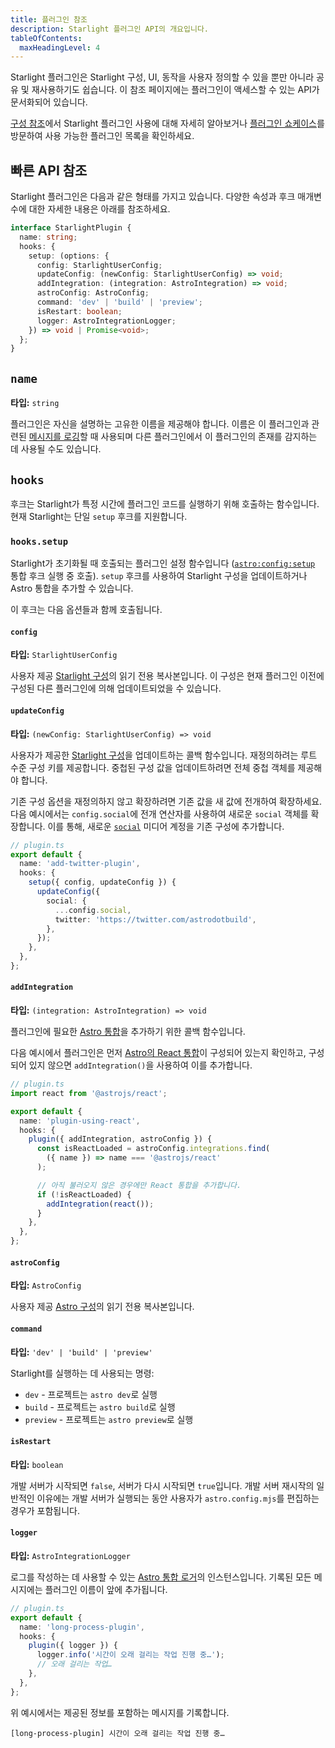 ```yaml
---
title: 플러그인 참조
description: Starlight 플러그인 API의 개요입니다.
tableOfContents:
  maxHeadingLevel: 4
---
```


Starlight 플러그인은 Starlight 구성, UI, 동작을 사용자 정의할 수 있을 뿐만 아니라 공유 및 재사용하기도 쉽습니다.
이 참조 페이지에는 플러그인이 액세스할 수 있는 API가 문서화되어 있습니다.

[구성 참조](/ko/reference/configuration/#plugins)에서 Starlight 플러그인 사용에 대해 자세히 알아보거나 [플러그인 쇼케이스](/ko/resources/plugins/)를 방문하여 사용 가능한 플러그인 목록을 확인하세요.

## 빠른 API 참조

Starlight 플러그인은 다음과 같은 형태를 가지고 있습니다.
다양한 속성과 후크 매개변수에 대한 자세한 내용은 아래를 참조하세요.

```ts
interface StarlightPlugin {
  name: string;
  hooks: {
    setup: (options: {
      config: StarlightUserConfig;
      updateConfig: (newConfig: StarlightUserConfig) => void;
      addIntegration: (integration: AstroIntegration) => void;
      astroConfig: AstroConfig;
      command: 'dev' | 'build' | 'preview';
      isRestart: boolean;
      logger: AstroIntegrationLogger;
    }) => void | Promise<void>;
  };
}
```

## `name`

**타입:** `string`

플러그인은 자신을 설명하는 고유한 이름을 제공해야 합니다. 이름은 이 플러그인과 관련된 [메시지를 로깅](#logger)할 때 사용되며 다른 플러그인에서 이 플러그인의 존재를 감지하는 데 사용될 수도 있습니다.

## `hooks`

후크는 Starlight가 특정 시간에 플러그인 코드를 실행하기 위해 호출하는 함수입니다. 현재 Starlight는 단일 `setup` 후크를 지원합니다.

### `hooks.setup`

Starlight가 초기화될 때 호출되는 플러그인 설정 함수입니다 ([`astro:config:setup`](https://docs.astro.build/ko/reference/integrations-reference/#astroconfigsetup) 통합 후크 실행 중 호출).
`setup` 후크를 사용하여 Starlight 구성을 업데이트하거나 Astro 통합을 추가할 수 있습니다.

이 후크는 다음 옵션들과 함께 호출됩니다.

#### `config`

**타입:** `StarlightUserConfig`

사용자 제공 [Starlight 구성](/ko/reference/configuration)의 읽기 전용 복사본입니다.
이 구성은 현재 플러그인 이전에 구성된 다른 플러그인에 의해 업데이트되었을 수 있습니다.

#### `updateConfig`

**타입:** `(newConfig: StarlightUserConfig) => void`

사용자가 제공한 [Starlight 구성](/ko/reference/configuration)을 업데이트하는 콜백 함수입니다.
재정의하려는 루트 수준 구성 키를 제공합니다.
중첩된 구성 값을 업데이트하려면 전체 중첩 객체를 제공해야 합니다.

기존 구성 옵션을 재정의하지 않고 확장하려면 기존 값을 새 값에 전개하여 확장하세요.
다음 예시에서는 `config.social`에 전개 연산자를 사용하여 새로운 `social` 객체를 확장합니다. 이를 통해, 새로운 [`social`](/ko/reference/configuration/#social) 미디어 계정을 기존 구성에 추가합니다.

```ts {6-11}
// plugin.ts
export default {
  name: 'add-twitter-plugin',
  hooks: {
    setup({ config, updateConfig }) {
      updateConfig({
        social: {
          ...config.social,
          twitter: 'https://twitter.com/astrodotbuild',
        },
      });
    },
  },
};
```

#### `addIntegration`

**타입:** `(integration: AstroIntegration) => void`

플러그인에 필요한 [Astro 통합](https://docs.astro.build/ko/reference/integrations-reference/)을 추가하기 위한 콜백 함수입니다.

다음 예시에서 플러그인은 먼저 [Astro의 React 통합](https://docs.astro.build/ko/guides/integrations-guide/react/)이 구성되어 있는지 확인하고, 구성되어 있지 않으면 `addIntegration()`을 사용하여 이를 추가합니다.

```ts {14} "addIntegration,"
// plugin.ts
import react from '@astrojs/react';

export default {
  name: 'plugin-using-react',
  hooks: {
    plugin({ addIntegration, astroConfig }) {
      const isReactLoaded = astroConfig.integrations.find(
        ({ name }) => name === '@astrojs/react'
      );

      // 아직 불러오지 않은 경우에만 React 통합을 추가합니다.
      if (!isReactLoaded) {
        addIntegration(react());
      }
    },
  },
};
```

#### `astroConfig`

**타입:** `AstroConfig`

사용자 제공 [Astro 구성](https://docs.astro.build/ko/reference/configuration-reference/)의 읽기 전용 복사본입니다.

#### `command`

**타입:** `'dev' | 'build' | 'preview'`

Starlight를 실행하는 데 사용되는 명령:

- `dev` - 프로젝트는 `astro dev`로 실행
- `build` - 프로젝트는 `astro build`로 실행
- `preview` - 프로젝트는 `astro preview`로 실행

#### `isRestart`

**타입:** `boolean`

개발 서버가 시작되면 `false`, 서버가 다시 시작되면 `true`입니다.
개발 서버 재시작의 일반적인 이유에는 개발 서버가 실행되는 동안 사용자가 `astro.config.mjs`를 편집하는 경우가 포함됩니다.

#### `logger`

**타입:** `AstroIntegrationLogger`

로그를 작성하는 데 사용할 수 있는 [Astro 통합 로거](https://docs.astro.build/ko/reference/integrations-reference/#astrointegrationlogger)의 인스턴스입니다.
기록된 모든 메시지에는 플러그인 이름이 앞에 추가됩니다.

```ts {6}
// plugin.ts
export default {
  name: 'long-process-plugin',
  hooks: {
    plugin({ logger }) {
      logger.info('시간이 오래 걸리는 작업 진행 중…');
      // 오래 걸리는 작업…
    },
  },
};
```

위 예시에서는 제공된 정보를 포함하는 메시지를 기록합니다.

```shell
[long-process-plugin] 시간이 오래 걸리는 작업 진행 중…
```
